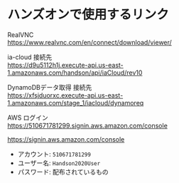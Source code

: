 
# ハンズオンで使用するリンク

RealVNC  
https://www.realvnc.com/en/connect/download/viewer/  

ia-cloud 接続先  
https://d9u5112h1j.execute-api.us-east-1.amazonaws.com/handson/api/iaCloud/rev10  

DynamoDBデータ取得 接続先  
https://xfsjduorxc.execute-api.us-east-1.amazonaws.com/stage_1/iacloud/dynamoreq  

AWS ログイン  
https://510671781299.signin.aws.amazon.com/console  

https://signin.aws.amazon.com/console  

* アカウント: ``510671781299``
* ユーザー名: ``Handson2020User``
* パスワード: 配布されているもの

